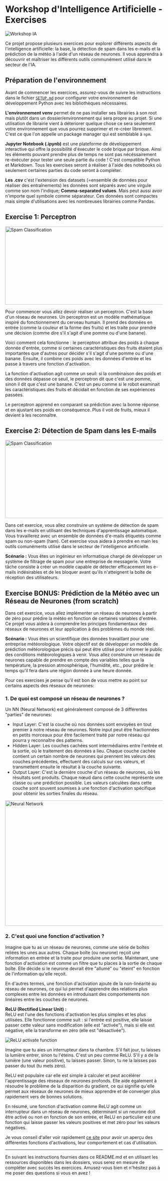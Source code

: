# Workshop d'Intelligence Artificielle - Exercises
<img src="assets/ia_ban3.jpg" alt="Workshop IA">

Ce projet propose plusieurs exercices pour explorer différents aspects de l'intelligence artificielle: la base, la détection de spam dans les e-mails et la prédiction de la météo à l'aide d'un réseau de neurones. Il vous apprendra à découvrir et maîtriser les différents outils communément utilisé dans le secteur de l'IA.


## Préparation de l'environnement

Avant de commencer les exercices, assurez-vous de suivre les instructions dans le fichier [`SETUP.md`](SETUP.md) pour configurer votre environnement de développement Python avec les bibliothèques nécessaires.

**L'environnement venv** permet de ne pas installer ses librairies à son root mais plutôt dans un dossier/environnement qui sera propre au projet. Si une utilisation de librairie vient à déteriorer quelque chose ce sera seulement votre environnement que vous pourrez supprimer et re-créer librement. C'est ce que l'on appelle un package manager qui est semblable à `npm`.

**Jupyter Notebook (.ipynb)** est une plateforme de développement interactive qui offre la possibilité d'éxecuter le code brique par brique. Ainsi les éléments pouvant prendre plus de temps ne sont pas nécéssairement re-éxécuter pour tester une seule partie du code ! C'est compatible Python et Markdown. Tous les exercises seront à réaliser à l'aide des notebooks où seulement certaines parties du code seront à compléter.

**Les .csv** c'est l'extension des datasets (=ensemble de données pour réaliser des entraînements) les données sont séparés avec une virgule comme son nom l'indique; **Comma-separated values**. Mais peut aussi avoir n'importe quel symbole comme séparateur. Ces données sont compactes mais simple d'utilisations avec les nombreuses librairies comme Pandas.

## Exercise 1: Perceptron
<img src="assets/spam_ham.png" alt="Spam Classification" style="width:550px;height:250px;">

Pour commencer vous allez devoir réaliser un perceptron. C'est la base d'un réseau de neurones. Un perceptron est un modèle mathématique inspiré du fonctionnement du cerveau humain. Il prend des données en entrée (comme la couleur et la forme des fruits) et les traite pour prendre une décision (comme dire s'il s'agit d'une pomme ou d'une banane).

Voici comment cela fonctionne : le perceptron attribue des poids à chaque donnée d'entrée, comme si certaines caractéristiques des fruits étaient plus importantes que d'autres pour décider s'il s'agit d'une pomme ou d'une banane. Ensuite, il combine ces poids avec les données d'entrée et les passe à travers une fonction d'activation.

La fonction d'activation agit comme un seuil: si la combinaison des poids et des données dépasse ce seuil, le perceptron dit que c'est une pomme, sinon il dit que c'est une banane. C'est un peu comme si le robot examinait les caractéristiques des fruits et décidait en fonction de ses expériences passées.

Le perceptron apprend en comparant sa prédiction avec la bonne réponse et en ajustant ses poids en conséquence. Plus il voit de fruits, mieux il devient à les reconnaître.

## Exercise 2: Détection de Spam dans les E-mails
<img src="assets/spam_ham.png" alt="Spam Classification" style="width:550px;height:250px;">

Dans cet exercice, vous allez construire un système de détection de spam dans les e-mails en utilisant des techniques d'apprentissage automatique. Vous travaillerez avec un ensemble de données d'e-mails étiquetés comme spam ou non-spam (ham). Cet exercise vous aidera à prendre en main les outils comunéments utilisé dans le secteur de l'intelligence artificielle.

**Scénario :** Vous êtes un ingénieur en informatique chargé de développer un système de filtrage de spam pour une entreprise de messagerie. Votre tâche consiste à créer un modèle capable de détecter efficacement les e-mails indésirables et de les bloquer avant qu'ils n'atteignent la boîte de réception des utilisateurs.

## Exercise BONUS: Prédiction de la Météo avec un Réseau de Neurones (from scratch)

Dans cet exercice, vous allez implémenter un réseau de neurones à partir de zéro pour prédire la météo en fonction de certaines variables d'entrée. Ce projet vous aidera à comprendre les principes fondamentaux des réseaux de neurones et leur application à des problèmes du monde réel.

**Scénario :** Vous êtes un scientifique des données travaillant pour une entreprise météorologique. Votre objectif est de développer un modèle de prédiction météorologique précis qui peut être utilisé pour informer le public des conditions météorologiques à venir. Vous allez construire un réseau de neurones capable de prendre en compte des variables telles que la température, la pression atmosphérique, l'humidité, etc., pour prédire le temps qu'il fera dans une région donnée à une heure donnée.

Pour ces exercises je pense qu'il est bon de vous mettre au point sur certains aspects des réseaux de neurones:

### 1. De quoi est composé un réseau de neurones ?

Un NN (Neural Network) est généralement composé de 3 différentes "parties" de neurones:
- Input Layer: C'est la couche où nos données sont envoyées en tout premier à notre réseau de neurones. Notre input peut être fractionnées en petits morceaux pour être facilement traité par notre réseau qui pourra y reconnaître des patterns.
- Hidden Layer: Les couches cachées sont intermédiaires entre l'entrée et la sortie, où le traitement des données a lieu. Chaque couche cachée contient un certain nombre de neurones qui prennent les valeurs des couches précédentes, effectuent des calculs sur ces valeurs, et transmettent ensuite le résultat à la couche suivante.
- Output Layer: C'est la dernière couche d'un réseau de neurones, où les résultats sont produits. Chaque nœud dans cette couche représente une classe ou une prédiction possible. Les valeurs calculées dans cette couche sont souvent soumises à une fonction d'activation spécifique pour obtenir les sorties finales du réseau.

<img src="assets/nn.png" alt="Neural Network" style="width:779px;height:401px;">

### 2. C'est quoi une fonction d'activation ?

Imagine que tu as un réseau de neurones, comme une série de boîtes reliées les unes aux autres. Chaque boîte (ou neurone) reçoit une information en entrée et la traite pour produire une sortie. Maintenant, une fonction d'activation est comme un filtre que tu places à la sortie de chaque boîte. Elle décide si le neurone devrait être "allumé" ou "éteint" en fonction de l'information qu'elle reçoit.

En d'autres termes, une fonction d'activation ajoute de la non-linéarité au réseau de neurones, ce qui lui permet d'apprendre des relations plus complexes entre les données en introduisant des comportements non linéaires entre les couches de neurones.

**ReLU (Rectified Linear Unit) :**   
ReLU est l'une des fonctions d'activation les plus simples et les plus utilisées. Elle fonctionne comme suit : si l'entrée est positive, elle laisse passer cette valeur sans modification (elle est "activée"), mais si elle est négative, elle la transforme en zéro (elle est "désactivée").

![ReLU activate function](assets/relu.png)

Imagine que tu aies un interrupteur dans ta chambre. S'il fait jour, tu laisses la lumière entrer, sinon tu l'éteins. C'est un peu comme ReLU. S'il y a de la lumière (une valeur positive), tu laisses passer. Sinon, tu ne la laisses pas passer du tout (tu mets zéro).

ReLU est populaire car elle est simple à calculer et peut accélérer l'apprentissage des réseaux de neurones profonds. Elle aide également à résoudre le problème de la disparition du gradient, ce qui signifie qu'elle permet aux réseaux de neurones de mieux apprendre et de converger plus rapidement vers de bonnes solutions.

En résumé, une fonction d'activation comme ReLU agit comme un interrupteur dans un réseau de neurones, déterminant si un neurone doit être activé ou non en fonction de son entrée, et ReLU en particulier est une fonction qui laisse passer les valeurs positives et met zéro pour les valeurs négatives.

Je vous conseil d'aller voir rapidement [ce site](https://deeplylearning.fr/cours-theoriques-deep-learning/fonction-dactivation/) pour avoir un aperçu des différentes fonctions d'activations, leur comportement et cas d'utilisation.

---
En suivant les instructions fournies dans ce README.md et en utilisant les ressources disponibles dans les dossiers, vous serez en mesure de compléter avec succès les exercices. Amusez-vous bien et n'hésitez pas à me poser des questions si vous en avez !
